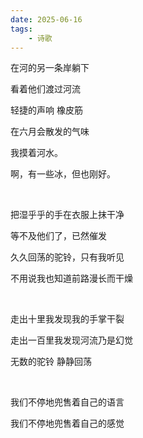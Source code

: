 ```yaml
---
date: 2025-06-16
tags:
	- 诗歌
---
```

在河的另一条岸躺下

看着他们渡过河流

轻捷的声响 橡皮筋

在六月会散发的气味

我摸着河水。

啊，有一些冰，但也刚好。

<br/>

把湿乎乎的手在衣服上抹干净

等不及他们了，已然催发

久久回荡的驼铃，只有我听见

不用说我也知道前路漫长而干燥

<br/>

走出十里我发现我的手掌干裂

走出一百里我发现河流乃是幻觉

无数的驼铃 静静回荡

<br/>

我们不停地兜售着自己的语言

我们不停地兜售着自己的感觉